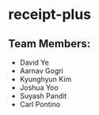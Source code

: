 # receipt-plus

## Team Members:
* David Ye
* Aarnav Gogri
* Kyunghyun Kim
* Joshua Yoo
* Suyash Pandit
* Carl Pontino
